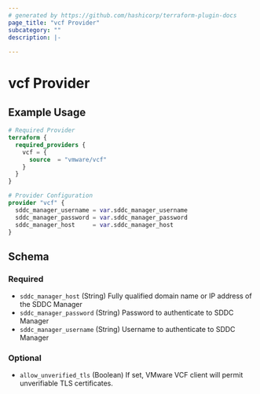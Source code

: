 ```yaml
---
# generated by https://github.com/hashicorp/terraform-plugin-docs
page_title: "vcf Provider"
subcategory: ""
description: |-
  
---
```


# vcf Provider



## Example Usage

```terraform
# Required Provider
terraform {
  required_providers {
    vcf = {
      source  = "vmware/vcf"
    }
  }
}

# Provider Configuration
provider "vcf" {
  sddc_manager_username = var.sddc_manager_username
  sddc_manager_password = var.sddc_manager_password
  sddc_manager_host     = var.sddc_manager_host
}
```

<!-- schema generated by tfplugindocs -->
## Schema

### Required

- `sddc_manager_host` (String) Fully qualified domain name or IP address of the SDDC Manager
- `sddc_manager_password` (String) Password to authenticate to SDDC Manager
- `sddc_manager_username` (String) Username to authenticate to SDDC Manager

### Optional

- `allow_unverified_tls` (Boolean) If set, VMware VCF client will permit unverifiable TLS certificates.
